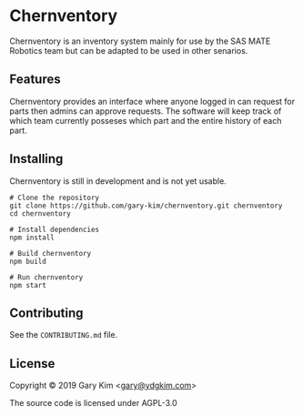 # Chernventory

Chernventory is an inventory system mainly for use by the SAS MATE Robotics team but can be adapted to be used in other senarios.

## Features

Chernventory provides an interface where anyone logged in can request for parts then admins can approve requests. The software will keep track of which team currently posseses which part and the entire history of each part.

## Installing

Chernventory is still in development and is not yet usable.

```
# Clone the repository
git clone https://github.com/gary-kim/chernventory.git chernventory
cd chernventory

# Install dependencies
npm install

# Build chernventory
npm build

# Run chernventory
npm start

```

## Contributing

See the `CONTRIBUTING.md` file.

## License

Copyright &copy; 2019 Gary Kim <<gary@ydgkim.com>>

The source code is licensed under AGPL-3.0
